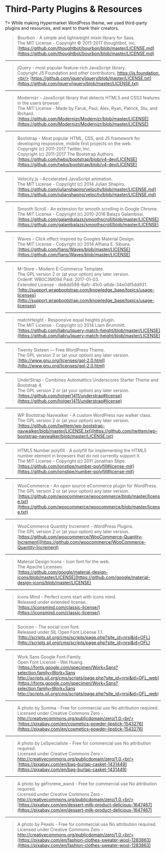 # Third-Party Plugins & Resources

?> While making Hypermarket WordPress theme, we used third-party plugins and resources, and want to thank their creators.

> Bourbon - A simple and lightweight mixin library for Sass.<br/>
> The MIT License - Copyright © 2011-2017 thoughtbot, inc.<br/>
> [https://github.com/thoughtbot/bourbon/blob/master/LICENSE.md](https://github.com/thoughtbot/bourbon/blob/master/LICENSE.md)

<hr/>

> jQuery - most popular feature-rich JavaScript library.<br/>
> Copyright JS Foundation and other contributors, https://js.foundation.<br/>
> [https://github.com/jquery/jquery/blob/master/LICENSE.txt](https://github.com/jquery/jquery/blob/master/LICENSE.txt)

<hr/>

> Modernizr - JavaScript library that detects HTML5 and CSS3 features in the users browser.<br/>
> The MIT License - Made by Faruk, Paul, Alex, Ryan, Patrick, Stu, and Richard.<br/>
> [https://github.com/Modernizr/Modernizr/blob/master/LICENSE](https://github.com/Modernizr/Modernizr/blob/master/LICENSE)

<hr/>

> Bootstrap - Most popular HTML, CSS, and JS framework for developing responsive, mobile first projects on the web.<br/>
> Copyright (c) 2011-2017 Twitter, Inc.<br/>
> Copyright (c) 2011-2017 The Bootstrap Authors.<br/>
> [https://github.com/twbs/bootstrap/blob/v4-dev/LICENSE](https://github.com/twbs/bootstrap/blob/v4-dev/LICENSE)

<hr/>

> Velocity.js - Accelerated JavaScript animation.<br/>
> The MIT License - Copyright (c) 2014 Julian Shapiro.<br/>
> [https://github.com/julianshapiro/velocity/blob/master/LICENSE.md](https://github.com/julianshapiro/velocity/blob/master/LICENSE.md)

<hr/>

> Smooth Scroll - An extension for smooth scrolling in Google Chrome.<br/>
> The MIT License - Copyright (c) 2010-2016 Balazs Galambosi.<br/>
> [https://github.com/galambalazs/smoothscroll/blob/master/LICENSE](https://github.com/galambalazs/smoothscroll/blob/master/LICENSE)

<hr/>

> Waves - Click effect inspired by Googles Material Design.<br/>
> The MIT License - Copyright (c) 2014 Alfiana E. Sibuea.<br/>
> [https://github.com/fians/Waves/blob/master/LICENSE](https://github.com/fians/Waves/blob/master/LICENSE)

<hr/>

> M-Store - Modern E-Commerce Template.<br/>
> The GPL version 2 or (at your option) any later version.<br/>
> Order#: WB0C3M094 Paid: 2017-01-03.<br/>
> Extended License - de8dd598-6afc-41c0-a6de-34e0df5dd931.<br/>
> [http://support.wrapbootstrap.com/knowledge_base/topics/usage-licenses](http://support.wrapbootstrap.com/knowledge_base/topics/usage-licenses)

<hr/>

> matchHeight - Responsive equal heights plugin.<br/>
> The MIT License - Copyright (c) 2014 Liam Brummitt.<br/>
> [https://github.com/liabru/jquery-match-height/blob/master/LICENSE](https://github.com/liabru/jquery-match-height/blob/master/LICENSE)

<hr/>

> Twenty Sixteen — Free WordPress Theme.<br/>
> The GPL version 2 or (at your option) any later version.<br/>
> [http://www.gnu.org/licenses/gpl-2.0.html](http://www.gnu.org/licenses/gpl-2.0.html)

<hr/>

> UnderStrap - Combines Automattics Underscores Starter Theme and Bootstrap 4.<br/>
> The GPL version 2 or (at your option) any later version.<br/>
> [https://github.com/holger1411/understrap#license](https://github.com/holger1411/understrap#license)

<hr/>

> WP Bootstrap Navwalker - A custom WordPress nav walker class.<br/>
> The GPL version 2 or (at your option) any later version.<br/>
> [https://github.com/twittem/wp-bootstrap-navwalker/blob/master/LICENSE.txt](https://github.com/twittem/wp-bootstrap-navwalker/blob/master/LICENSE.txt)

<hr/>

> HTML5 Number polyfill - A polyfill for implementing the HTML5 number element in browsers that do not currently support it.<br/>
> The MIT License - Copyright (c) 2011 Jonathan Stipe.<br/>
> [https://github.com/jonstipe/number-polyfill#license-mit](https://github.com/jonstipe/number-polyfill#license-mit)

<hr/>

> WooCommerce - An open source eCommerce plugin for WordPress.<br/>
> The GPL version 2 or (at your option) any later version.<br/>
> [https://github.com/woocommerce/woocommerce/blob/master/license.txt](https://github.com/woocommerce/woocommerce/blob/master/license.txt)

<hr/>

> WooCommerce Quantity Increment - WordPress Plugins.<br/>
> The GPL version 2 or (at your option) any later version.<br/>
> [https://github.com/woocommerce/WooCommerce-Quantity-Increment](https://github.com/woocommerce/WooCommerce-Quantity-Increment)

<hr/>

> Material Design Icons - Icon font for the web.<br/>
> The Apache Licensen.<br/>
> [https://github.com/google/material-design-icons/blob/master/LICENSE](https://github.com/google/material-design-icons/blob/master/LICENSE)

<hr/>

> Icons Mind - Perfect icons start with icons mind.<br/>
> Released under extended license.<br/>
> [https://iconsmind.com/classic-license/](https://iconsmind.com/classic-license/)

<hr/>

> Socicon - The social icon font.<br/>
> Released under SIL Open Font License 1.1.<br/>
> [http://scripts.sil.org/cms/scripts/page.php?site_id=nrsi&id=OFL](http://scripts.sil.org/cms/scripts/page.php?site_id=nrsi&id=OFL)

<hr/>

> Work Sans Google Font-Family.<br/>
> Open Font License - Wei Huang.<br/>
> [https://fonts.google.com/specimen/Work+Sans?selection.family=Work+Sans
http://scripts.sil.org/cms/scripts/page.php?site_id=nrsi&id=OFL_web](https://fonts.google.com/specimen/Work+Sans?selection.family=Work+Sans
http://scripts.sil.org/cms/scripts/page.php?site_id=nrsi&id=OFL_web)

<hr/>

> A photo by Summa - Free for commercial use No attribution required.<br/>
> Licensed under Creative Commons Zero - http://creativecommons.org/publicdomain/zero/1.0.<br/>
> [https://pixabay.com/en/cosmetics-powder-lipstick-1543276](https://pixabay.com/en/cosmetics-powder-lipstick-1543276)

<hr/>

> A photo by LeSpecialiste - Free for commercial use No attribution required.<br/>
> Licensed under Creative Commons Zero - http://creativecommons.org/publicdomain/zero/1.0.<br/>
> [https://pixabay.com/en/bag-burlap-casket-1431449](https://pixabay.com/en/bag-burlap-casket-1431449)

<hr/>

> A photo by gefrorene_wand - Free for commercial use No attribution required.<br/>
> Licensed under Creative Commons Zero - http://creativecommons.org/publicdomain/zero/1.0.<br/>
> [https://pixabay.com/en/dessert-milk-product-delicious-1647467](https://pixabay.com/en/dessert-milk-product-delicious-1647467)

<hr/>

> A photo by Pexels - Free for commercial use No attribution required.<br/>
> Licensed under Creative Commons Zero - http://creativecommons.org/publicdomain/zero/1.0.<br/>
> [https://pixabay.com/en/fashion-clothes-sweater-wool-1283863](https://pixabay.com/en/fashion-clothes-sweater-wool-1283863)
